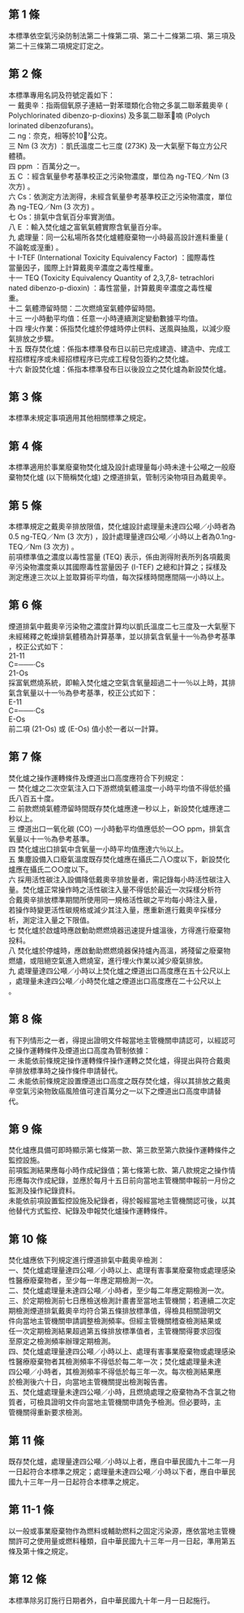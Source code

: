 第 1 條
-------
本標準依空氣污染防制法第二十條第二項、第二十二條第二項、第三項及  
第二十三條第二項規定訂定之。

第 2 條
-------
本標準專用名詞及符號定義如下：  
一  戴奧辛：指兩個氧原子連結一對苯環類化合物之多氯二聯苯戴奧辛 (  
    Polychlorinated dibenzo-p-dioxins)  及多氯二聯苯喃 (Polych  
    lorinated dibenzofurans)。  
二  ng：奈克，相等於10公克。  
三  Nm (3 次方) ：凱氏溫度二七三度 (273K) 及一大氣壓下每立方公尺  
        體積。  
四  ppm ：百萬分之一。  
五  C ：經含氧量參考基準校正之污染物濃度，單位為 ng-TEQ／Nm (3  
        次方) 。  
六  Cs：依測定方法測得，未經含氧量參考基準校正之污染物濃度，單位  
        為 ng-TEQ／Nm (3  次方) 。  
七  Os：排氣中含氧百分率實測值。  
八  E ：輸入焚化爐之富氧氣體實際含氧量百分率。  
九  處理量：同一公私場所各焚化爐體廢棄物一小時最高設計進料重量 (  
    不論乾或溼重) 。  
十  I-TEF (International Toxicity Equivalency Factor) ：國際毒性  
    當量因子，國際上計算戴奧辛濃度之毒性權重。  
十一  TEQ (Toxicity Equivalency Quantity of 2,3,7,8- tetrachlori  
      nated dibenzo-p-dioxin) ：毒性當量，計算戴奧辛濃度之毒性權  
      重。  
十二  氣體滯留時間：二次燃燒室氣體停留時間。  
十三  一小時動平均值：任意一小時連續測定變動數據平均值。  
十四  埋火作業：係指焚化爐於停爐時停止供料、送風與抽風，以減少廢  
      氣排放之步驟。  
十五  既存焚化爐：係指本標準發布日以前已完成建造、建造中、完成工  
      程招標程序或未經招標程序已完成工程發包簽約之焚化爐。  
十六  新設焚化爐：係指本標準發布日以後設立之焚化爐為新設焚化爐。

第 3 條
-------
本標準未規定事項適用其他相關標準之規定。　

第 4 條
-------
本標準適用於事業廢棄物焚化爐及設計處理量每小時未達十公噸之一般廢  
棄物焚化爐 (以下簡稱焚化爐) 之煙道排氣，管制污染物項目為戴奧辛。

第 5 條
-------
本標準規定之戴奧辛排放限值，焚化爐設計處理量未達四公噸／小時者為  
0.5 ng-TEQ／Nm (3 次方) ，設計處理量達四公噸／小時以上者為0.1ng-  
TEQ／Nm (3  次方) 。  
前項標準值之濃度以毒性當量 (TEQ)  表示，係由測得附表所列各項戴奧  
辛污染物濃度乘以其國際毒性當量因子 (I-TEF)  之總和計算之；採樣及  
測定應達三次以上並取算術平均值，每次採樣時間應間隔一小時以上。

第 6 條
-------
煙道排氣中戴奧辛污染物之濃度計算均以凱氏溫度二七三度及一大氣壓下  
未經稀釋之乾燥排氣體積為計算基準，並以排氣含氧量十一％為參考基準  
，校正公式如下：  
   21-11  
C=───‧Cs  
   21-Os  
採富氧燃燒系統，即輸入焚化爐之空氣含氧量超過二十一％以上時，其排  
氣含氧量以十一％為參考基準，校正公式如下：  
   E-11  
C=───‧Cs  
   E-Os  
前二項 (21-Os) 或 (E-Os) 值小於一者以一計算。

第 7 條
-------
焚化爐之操作運轉條件及煙道出口高度應符合下列規定：  
一  焚化爐之二次空氣注入口下游燃燒氣體溫度一小時平均值不得低於攝  
    氏八百五十度。  
二  前款燃燒氣體滯留時間既存焚化爐應達一秒以上，新設焚化爐應達二  
    秒以上。  
三  煙道出口一氧化碳 (CO) 一小時動平均值應低於一○○ ppm，排氣含  
    氧量以十一％為參考基準。  
四  焚化爐出口排氣中含氧量一小時平均值應達六％以上。  
五  集塵設備入口廢氣溫度既存焚化爐應在攝氏二八○度以下，新設焚化  
    爐應在攝氏二○○度以下。  
六  採用活性碳注入設備降低戴奧辛排放量者，需記錄每小時活性碳注入  
    量。焚化爐正常操作時之活性碳注入量不得低於最近一次採樣分析符  
    合戴奧辛排放標準期間所使用同一規格活性碳之平均每小時注入量，  
    若操作時變更活性碳規格或減少其注入量，應重新進行戴奧辛採樣分  
    析，測定注入量之下限值。  
七  焚化爐於啟爐時應啟動助燃燃燒器迅速提升爐溫後，方得進行廢棄物  
    投料。  
八  焚化爐於停爐時，應啟動助燃燃燒器保持爐內高溫，將殘留之廢棄物  
    燃燼，或阻絕空氣進入燃燒室，進行埋火作業以減少廢氣排放。  
九  處理量達四公噸／小時以上焚化爐之煙道出口高度應在五十公尺以上  
    ，處理量未達四公噸／小時焚化爐之煙道出口高度應在二十公尺以上  
    。

第 8 條
-------
有下列情形之一者，得提出證明文件報當地主管機關申請認可，以經認可  
之操作運轉條件及煙道出口高度為管制依據：  
一  未能依前條規定操作運轉條件操作運轉之焚化爐，得提出與符合戴奧  
    辛排放標準時之操作條件申請替代。  
二  未能依前條規定設置煙道出口高度之既存焚化爐，得以其排放之戴奧  
    辛空氣污染物致癌風險值可達百萬分之一以下之煙道出口高度申請替  
    代。

第 9 條
-------
焚化爐應具備可即時顯示第七條第一款、第三款至第六款操作運轉條件之  
監控設施。  
前項監測結果應每小時作成紀錄值；第七條第七款、第八款規定之操作情  
形應每次作成紀錄，並應於每月十五日前向當地主管機關申報前一月份之  
監測及操作紀錄資料。  
未能依前項設置監控設施及紀錄者，得於報經當地主管機關認可後，以其  
他替代方式監控、紀錄及申報焚化爐操作運轉條件。

第 10 條
--------
焚化爐應依下列規定進行煙道排氣中戴奧辛檢測：  
一、焚化爐處理量達四公噸／小時以上、處理有害事業廢棄物或處理感染  
    性醫療廢棄物者，至少每一年應定期檢測一次。  
二、焚化爐處理量未達四公噸／小時者，至少每二年應定期檢測一次。  
三、於定期檢測前七日應檢送檢測計畫書至當地主管機關；若連續二次定  
    期檢測煙道排氣戴奧辛均符合第五條排放標準值，得檢具相關證明文  
    件向當地主管機關申請調整檢測頻率。但經主管機關稽查檢測結果或  
    任一次定期檢測結果超過第五條排放標準值者，主管機關得要求回復  
    至原定之檢測頻率辦理定期檢測。  
四、焚化爐處理量達四公噸／小時以上、處理有害事業廢棄物或處理感染  
    性醫療廢棄物者其檢測頻率不得低於每二年一次；焚化爐處理量未達  
    四公噸／小時者，其檢測頻率不得低於每三年一次。每次檢測結果應  
    於檢測後六十日，向當地主管機關提出檢測報告書。  
五、焚化爐處理量未達四公噸／小時，且燃燒處理之廢棄物為不含氯之物  
    質者，可檢具證明文件向當地主管機關申請免予檢測。但必要時，主  
    管機關得重新要求檢測。

第 11 條
--------
既存焚化爐，處理量達四公噸／小時以上者，應自中華民國九十二年一月  
一日起符合本標準之規定；處理量未達四公噸／小時以下者，應自中華民  
國九十三年一月一日起符合本標準之規定。

第 11-1 條
----------
以一般或事業廢棄物作為燃料或輔助燃料之固定污染源，應依當地主管機  
關許可之使用量或燃料種類，自中華民國九十三年一月一日起，準用第五  
條及第十條之規定。

第 12 條
--------
本標準除另訂施行日期者外，自中華民國九十年一月一日起施行。

